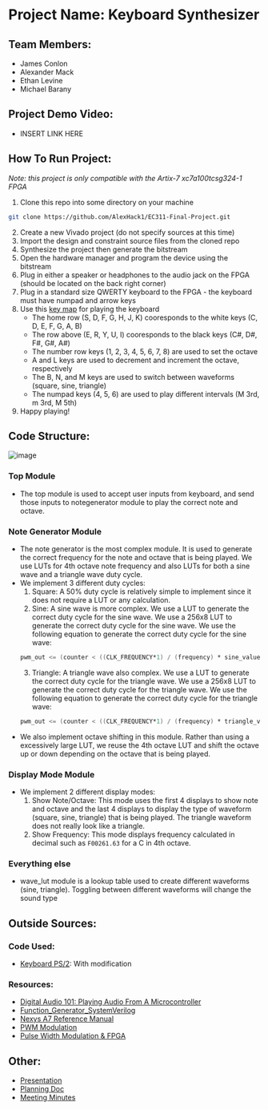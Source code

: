 # Project Name: Keyboard Synthesizer
## Team Members:
- James Conlon
- Alexander Mack
- Ethan Levine
- Michael Barany
## Project Demo Video:
- INSERT LINK HERE
## How To Run Project:
_Note: this project is only compatible with the Artix-7 xc7a100tcsg324-1 FPGA_  
1. Clone this repo into some directory on your machine
```bash
git clone https://github.com/AlexHack1/EC311-Final-Project.git
```
2. Create a new Vivado project (do not specify sources at this time)
3. Import the design and constraint source files from the cloned repo
4. Synthesize the project then generate the bitstream
5. Open the hardware manager and program the device using the bitstream
6. Plug in either a speaker or headphones to the audio jack on the FPGA (should be located on the back right corner)
7. Plug in a standard size QWERTY keyboard to the FPGA - the keyboard must have numpad and arrow keys
8. Use this [key map](http://www.keyboard-layout-editor.com/##@@=Esc&_x:1%3B&=F1&=F2&=F3&=F4&_x:0.5%3B&=F5&=F6&=F7&=F8&_x:0.5%3B&=F9&=F10&=F11&=F12&_x:0.25%3B&=PrtSc&=Scroll%20Lock&=Pause%0ABreak%3B&@_y:0.5&a:7%3B&=&_a:4%3B&=Oct%201&=Oct%202&=Oct%203&=Oct%204&=Oct%205&=Oct%206&=Oct%207&_a:7%3B&=&=&_a:4%3B&=Start%20Play%0Aback&=Stop%20Record&=Record&_a:7&w:2%3B&=&_x:0.25&a:4%3B&=Insert&=Home&=PgUp&_x:0.25&a:7%3B&=&=&=&=%3B&@_w:1.5%3B&=&=&=&_a:4%3B&=C%23%2F%2FDf&=D%23%2F%2FEf&_a:7%3B&=&_a:4%3B&=F%23%2F%2FGf&_a:7%3B&=&_a:4%3B&=A%23%2F%2FBf&_a:7%3B&=&_a:4%3B&=Stop%20Play%0Aback&=%7B%0A%5B&_a:7%3B&=&_w:1.5%3B&=&_x:0.25&a:4%3B&=Delete&=End&=PgDn&_x:0.25&a:7%3B&=&=&=&_h:2%3B&=%3B&@_w:1.75%3B&=&_a:4%3B&=Dec.%20Octave&=C&=D&=E&=F&=G&=A&=B&=Inc.%20Octave&=%2F:%0A%2F%3B&_a:7%3B&=&_w:2.25%3B&=&_x:3.5&a:4%3B&=Up%20minor%20third&=Up%20major%20third&=Up%20major%20fifth%3B&@_a:7&w:2.25%3B&=&_a:4%3B&=Show%20Note%2F%2F%0AOctave&=Show%20Freq.&_a:7%3B&=&=&_a:4%3B&=Square%20Duty%20Cycle&=Sine%20Duty%20Cycle&_a:7%3B&=&=&=&=&_w:2.75%3B&=&_x:1.25&a:4%3B&=%E2%86%91&_x:1.25&a:7%3B&=&=&=&_h:2%3B&=%3B&@_w:1.25%3B&=&_w:1.25%3B&=&_w:1.25%3B&=&_w:6.25%3B&=&_w:1.25%3B&=&_w:1.25%3B&=&_w:1.25%3B&=&_w:1.25%3B&=&_x:0.25&a:4%3B&=%E2%86%90&=%E2%86%93&=%E2%86%92&_x:0.25&a:7&w:2%3B&=&=) for playing the keyboard
   - The home row (S, D, F, G, H, J, K) cooresponds to the white keys (C, D, E, F, G, A, B)
   - The row above (E, R, Y, U, I) cooresponds to the black keys (C#, D#, F#, G#, A#)
   - The number row keys (1, 2, 3, 4, 5, 6, 7, 8) are used to set the octave
   - A and L keys are used to decrement and increment the octave, respectively
   - The B, N, and M keys are used to switch between waveforms (square, sine, triangle)
   - The numpad keys (4, 5, 6) are used to play different intervals (M 3rd, m 3rd, M 5th)
9. Happy playing!
## Code Structure:
![image](https://github.com/AlexHack1/EC311-Final-Project/assets/101854509/f2fd01d9-53f6-4c1c-8b6b-1733c4ec5f26)  
### Top Module
- The top module is used to accept user inputs from keyboard, and send those inputs to notegenerator module to play the correct note and octave. 

### Note Generator Module
- The note generator is the most complex module. It is used to generate the correct frequency for the note and octave that is being played. We use LUTs for 4th octave note frequency and also LUTs for both a sine wave and a triangle wave duty cycle.
- We implement 3 different duty cycles: 
   1. Square: A 50% duty cycle is relatively simple to implement since it does not require a LUT or any calculation.
   2. Sine: A sine wave is more complex. We use a LUT to generate the correct duty cycle for the sine wave. We use a 256x8 LUT to generate the correct duty cycle for the sine wave. We use the following equation to generate the correct duty cycle for the sine wave:
   ```verilog
   pwm_out <= (counter < ((CLK_FREQUENCY*1) / (frequency) * sine_value / 1)) ? 1'b1 : 1'b0;
   ```
   3. Triangle: A triangle wave also complex. We use a LUT to generate the correct duty cycle for the triangle wave. We use a 256x8 LUT to generate the correct duty cycle for the triangle wave. We use the following equation to generate the correct duty cycle for the triangle wave:
   ```verilog
   pwm_out <= (counter < ((CLK_FREQUENCY*1) / (frequency) * triangle_value / 1)) ? 1'b1 : 1'b0;
   ``` 
- We also implement octave shifting in this module. Rather than using a excessively large LUT, we reuse the 4th octave LUT and shift the octave up or down depending on the octave that is being played.

### Display Mode Module
- We implement 2 different display modes: 
   1. Show Note/Octave: This mode uses the first 4 displays to show note and octave and the last 4 displays to display the type of waveform (square, sine, triangle) that is being played. The triangle waveform does not really look like a triangle.
   2. Show Frequency: This mode displays frequency calculated in decimal such as `F00261.63` for a C in 4th octave.
### Everything else
- wave_lut module is a lookup table used to create different waveforms (sine, triangle). Toggling between different waveforms will change the sound type

## Outside Sources:
### Code Used:
- [Keyboard PS/2](https://github.com/Digilent/Nexys-A7-50T-Keyboard/tree/master): With modification
### Resources:
- [Digital Audio 101: Playing Audio From A Microcontroller](https://blog.tarkalabs.com/digital-audio-101-playing-audio-from-a-microcontroller-5df1463616c)
- [Function_Generator_SystemVerilog](https://github.com/JonathanHonrada/Function_Generator_SystemVerilog)
- [Nexys A7 Reference Manual](https://digilent.com/reference/programmable-logic/nexys-a7/reference-manual)
- [PWM Modulation](https://pcbheaven.com/wikipages/PWM_Modulation/)
- [Pulse Width Modulation & FPGA](https://www.compadre.org/advlabs/bfy/files/BFYHandout.pdf)

## Other:
- [Presentation](https://docs.google.com/presentation/d/1KdgBcJ44fEv6qghZ1U9QxBsIMdMlq52oRwmxUYjcXJE/edit?usp=sharing)
- [Planning Doc](https://docs.google.com/document/d/166IRrm7VCYgW_miiGuuvlWs8nWEqg8Q95AVZoADESpk/edit?usp=sharing)
- [Meeting Minutes](https://docs.google.com/document/d/1sm5ls5zhQ8x1Nxw--W5M_PYoI4fzIjPUxbyc21xwfzI/edit?usp=sharing)
